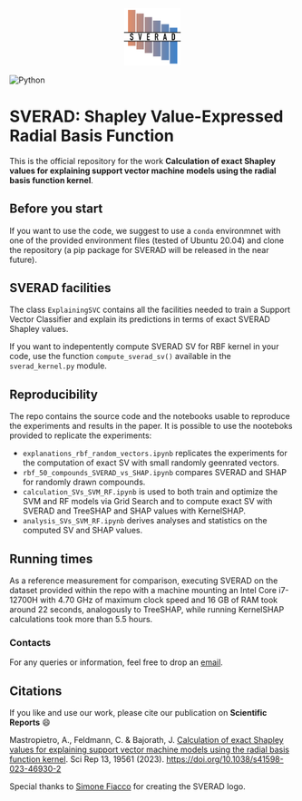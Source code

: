<p align="center">
  <img src="docs/SVERAD_logo.svg" alt="SVERAD logo" width=20%>
</p>


![Python](https://img.shields.io/badge/python-3670A0?style=for-the-badge&logo=python&logoColor=ffdd54)

# SVERAD: Shapley Value-Expressed Radial Basis Function
This is the official repository for the work **Calculation of exact Shapley values for explaining support vector machine models using the radial basis function kernel**.

## Before you start

If you want to use the code, we suggest to use a ```conda``` environmnet with one of the provided environment files (tested of Ubuntu 20.04) and clone the repository (a pip package for SVERAD will be released in the near future).

## SVERAD facilities

The class ```ExplainingSVC``` contains all the facilities needed to train a Support Vector Classifier and explain its predictions in terms of exact SVERAD Shapley values.

If you want to indepentently compute SVERAD SV for RBF kernel in your code, use the function ```compute_sverad_sv()``` available in the ```sverad_kernel.py``` module. 

## Reproducibility

The repo contains the source code and the notebooks usable to reproduce the experiments and results in the paper. It is possible to use the nooteboks provided to replicate the experiments:

* ```explanations_rbf_random_vectors.ipynb``` replicates the experiments for the computation of exact SV with small randomly geenrated vectors.
* ```rbf_50_compounds_SVERAD_vs_SHAP.ipynb``` compares SVERAD and SHAP for randomly drawn compounds.
* ```calculation_SVs_SVM_RF.ipynb``` is used to both train and optimize the SVM and RF models via Grid Search and to compute exact SV with SVERAD and TreeSHAP and SHAP values with KernelSHAP.
* ```analysis_SVs_SVM_RF.ipynb``` derives analyses and statistics on the computed SV and SHAP values.

## Running times

As a reference measurement for comparison, executing SVERAD on the dataset provided within the repo with a machine mounting an Intel Core i7-12700H with 4.70 GHz of maximum clock speed and 16 GB of RAM took around 22 seconds, analogously to TreeSHAP, while running KernelSHAP calculations took more than 5.5 hours.

### Contacts

For any queries or information, feel free to drop an [email](mailto:mastropietro@diag.uniroma1.it).

## Citations

If you like and use our work, please cite our publication on **Scientific Reports** 😄

Mastropietro, A., Feldmann, C. & Bajorath, J. [Calculation of exact Shapley values for explaining support vector machine models using the radial basis function kernel](https://www.nature.com/articles/s41598-023-46930-2). Sci Rep 13, 19561 (2023). https://doi.org/10.1038/s41598-023-46930-2

Special thanks to [Simone Fiacco](https://www.linkedin.com/in/simone-fiacco-27bb5a25a/) for creating the SVERAD logo.
